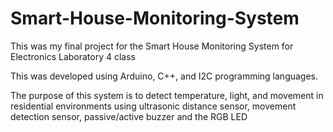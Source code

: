 # Smart-House-Monitoring-System

This was my final project for the Smart House Monitoring System for Electronics Laboratory 4 class


This was developed using Arduino, C++, and I2C programming languages.


The purpose of this system is to detect temperature, light, and movement in residential environments using ultrasonic distance sensor, movement detection sensor, passive/active buzzer and the RGB LED
